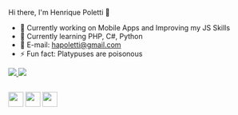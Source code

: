Hi there, I'm Henrique Poletti 👋

- 🔭 Currently working on Mobile Apps and Improving my JS Skills
- 🌱 Currently learning PHP, C#, Python
- 📩 E-mail: hapoletti@gmail.com
- ⚡ Fun fact: Platypuses are poisonous
<div>
  <a href="https://www.linkedin.com/in/henrique-poletti-0a089a213/" target="_blank">
    <img src="https://img.shields.io/badge/LinkedIn-0077B5?style=for-the-badge&logo=linkedin&logoColor=white" target="_blank"/>
  </a>
  <a href="https://www.instagram.com/hrique_p?igsh=ZjcyOWw0bTUxNWpy" target="_blank">
    <img src="https://img.shields.io/badge/Instagram-E4405F?style=for-the-badge&logo=instagram&logoColor=white" target="_blank"/>
  </a>
</div>

##
<div>
  <img src="https://cdn.jsdelivr.net/gh/devicons/devicon@latest/icons/html5/html5-original.svg" width="30" height="30"/>
  <img src="https://cdn.jsdelivr.net/gh/devicons/devicon@latest/icons/css3/css3-original.svg" width="30" height="30"/>
  <img src="https://cdn.jsdelivr.net/gh/devicons/devicon@latest/icons/javascript/javascript-original.svg" width="30" height="30"/>            
</div>
